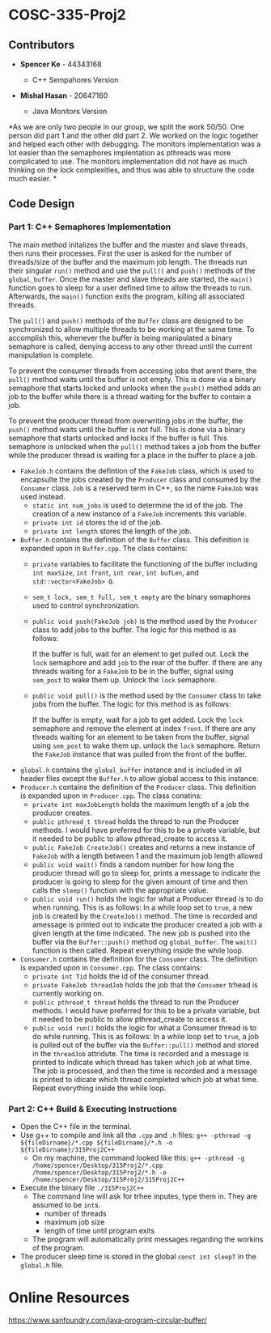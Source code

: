 # COSC-335-Proj2

## Contributors

* **Spencer Ke** - 44343168

   - C++ Sempahores Version 
  
 
* **Mishal Hasan** - 20647160

    - Java Monitors Version 
    
*As we are only two people in our group, we split the work 50/50. One person did part 1 and the other did part 2. We worked on the logic together and helped each other with debugging. The monitors implementation was a lot easier than the semaphores implentation as pthreads was more complicated to use. The monitors implementation did not have as much thinking on the lock complexities, and thus was able to structure the code much easier. *

## Code Design
### Part 1: C++ Semaphores Implementation

The main method initalizes the buffer and the master and slave threads, then runs their processes.
First the user is asked for the number of threads/size of the buffer and the maximum job length. The threads run their singular `run()` method and use the `pull()` and `push()` methods of the `global_buffer`. Once the master and slave threads are started, the `main()` function goes to sleep for a user defined time to allow the threads to run. Afterwards, the `main()` function exits the program, killing all associated threads.

The `pull()` and `push()` methods of the `Buffer` class are designed to be synchronized to allow multiple threads to be working at the same time. To accomplish this, whenever the buffer is being manipulated a binary semaphore is called, denying access to any other thread until the current manipulation is complete.

To prevent the consumer threads from accessing jobs that arent there, the `pull()` method waits until the buffer is not empty. This is done via a binary semaphore that starts locked and unlocks when the `push()` method adds an job to the buffer while there is a thread waiting for the buffer to contain a job.

To prevent the producer thread from overwriting jobs in the buffer, the `push()` method waits until the buffer is not full. This is done via a binary semaphore that starts unlocked and locks if the buffer is full. This semaphore is unlocked when the `pull()` method takes a job from the buffer while the producer thread is waiting for a place in the buffer to place a job.


* `FakeJob.h` contains the defintion of the `FakeJob` class, which is used to encapsulte the jobs created by the `Producer` class and consumed by the `Consumer` class. `Job` is a reserved term in C++, so the name `FakeJob` was used instead.
    - `static int num_jobs` is used to determine the id of the job. The creation of a new instance of a `FakeJob` increments this variable.
    - `private int id` stores the id of the job.
    - `private int length` stores the length of the job.
* `Buffer.h` contains the definition of the `Buffer` class. This definition is expanded upon in `Buffer.cpp`. The class contains:
    - `private` variables to facilitate the functioning of the buffer including `int maxSize`, `int front`, `int rear`, `int bufLen`, and `std::vector<FakeJob> Q`.
    - `sem_t lock, sem_t full, sem_t empty` are the binary semaphores used to control synchronization.
    - `public void push(FakeJob job)` is the method used by the `Producer` class to add jobs to the buffer. The logic for this method is as follows:
    
        If the buffer is full, wait for an element to get pulled out. Lock the `lock` semaphore and add `job` to the rear of the buffer. If there are any threads waiting for a `FakeJob` to be in the buffer, signal using `sem_post` to wake them up. Unlock the `lock` semaphore.
    - `public void pull()` is the method used by the `Consumer` class to take jobs from the buffer. The logic for this method is as follows:
    
        If the buffer is empty, wait for a job to get added. Lock the `lock` semaphore and remove the element at index `front`. If there are any threads waiting for an element to be taken from the buffer, signal using `sem_post` to wake them up. unlock the `lock` semaphore. Return the `FakeJob` instance that was pulled from the front of the buffer.
* `global.h` contains the `global_buffer` instance and is included in all header files except the `Buffer.h` to allow global access to this instance.
* `Producer.h` contains the definition of the `Producer` class. This definition is expanded upon in `Producer.cpp`. The class conatins:
    - `private int maxJobLength` holds the maximum length of a job the producer creates.
    - `public pthread_t thread` holds the thread to run the Producer methods. I would have preferred for this to be a private variable, but it needed to be public to allow pthread_create to access it.
    - `public FakeJob CreateJob()` creates and returns a new instance of `FakeJob` with a length between 1 and the maximum job length allowed
    - `public void wait()` finds a random number for how long the producer thread will go to sleep for, prints a message to indicate the producer is going to sleep for the given amount of time and then calls the `sleep()` function with the appropriate value.
    - `public void run()` holds the logic for what a Producer thread is to do when running. This is as follows:
        In a while loop set to `true`, a new job is created by the `CreateJob()` method. The time is recorded and amessage is printed out to indicate the producer created a job with a given length at the time indicated. The new job is pushed into the buffer via the `Buffer::push()` method og `global_buffer`. The `wait()` function is then called. Repeat everything inside the while loop.
* `Consumer.h` contains the definition for the `Consumer` class. The definition is expanded upon in `Consumer.cpp`. The class contains:
    - `private int Tid` holds the id of the consumer thread.
    - `private FakeJob threadJob` holds the job that the `Consumer` trhead is currently working on.
    - `public pthread_t thread` holds the thread to run the Producer methods. I would have preferred for this to be a private variable, but it needed to be public to allow pthread_create to access it.
    - `public void run()` holds the logic for what a Consumer thread is to do while running. This is as follows:
        In a while loop set to `true`, a job is pulled out of the buffer via the `Buffer::pull()` method and stored in the `threadJob` attridute. The time is recorded and a message is printed to indicate which thread has taken which job at what time. The job is processed, and then the time is recorded and a message is printed to idicate which thread completed which job at what time. Repeat everything inside the while loop.

### Part 2: C++ Build & Executing Instructions
* Open the C++ file in the terminal.
* Use g++ to compile and link all the `.cpp` and `.h` files: `g++ -pthread -g ${fileDirname}/*.cpp ${fileDirname}/*.h -o ${fileDirname}/315Proj2C++`
    - On my machine, the command looked like this: `g++ -pthread -g /home/spencer/Desktop/315Proj2/*.cpp /home/spencer/Desktop/315Proj2/*.h -o /home/spencer/Desktop/315Proj2/315Proj2C++`
* Execute the binary file `./315Proj2C++`
    - The command line will ask for trhee inputes, type them in. They are assumed to be `int`s.
        - number of threads
        - maximum job size
        - length of time until program exits
    - The program will automatically print messages regarding the workins of the program.
* The producer sleep time is stored in the global `const int sleepT` in the `global.h` file.

# Online Resources
<https://www.sanfoundry.com/java-program-circular-buffer/>




